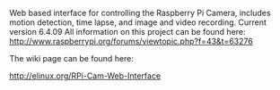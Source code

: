 Web based interface for controlling the Raspberry Pi Camera, includes motion detection, time lapse, and image and video recording.
Current version 6.4.09
All information on this project can be found here: http://www.raspberrypi.org/forums/viewtopic.php?f=43&t=63276

The wiki page can be found here:

http://elinux.org/RPi-Cam-Web-Interface

